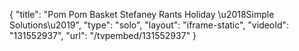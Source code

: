 {
    "title": "Pom Pom Basket  Stefaney Rants Holiday \u2018Simple Solutions\u2019",
    "type": "solo",
    "layout": "iframe-static",
    "videoId": "131552937",
    "url": "\/tvpembed\/131552937"
}